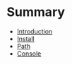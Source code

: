 # Summary

- [Introduction](README.md)
- [Install](./chapters/install/index.md)
- [Path](./chapters/path/index.md)
- [Console](./chapters/console/index.md)
